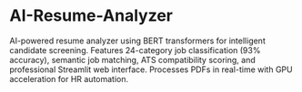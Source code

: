 # AI-Resume-Analyzer
AI-powered resume analyzer using BERT transformers for intelligent candidate screening. Features 24-category job classification (93% accuracy), semantic job matching, ATS compatibility scoring, and professional Streamlit web interface. Processes PDFs in real-time with GPU acceleration for HR automation.
